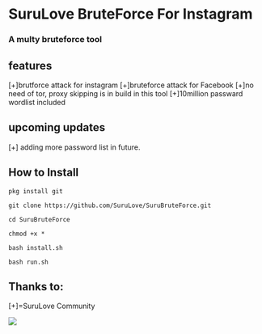 # SuruLove BruteForce For Instagram
### A multy bruteforce tool

## features
[+]brutforce  attack for instagram
[+]bruteforce attack for Facebook
[+]no need of tor, proxy skipping is in build in this tool
[+]10million passward wordlist included

## upcoming updates
[+] adding more password list in future.

## How to Install

```pkg install git```

```git clone https://github.com/SuruLove/SuruBruteForce.git```

```cd SuruBruteForce```

```chmod +x *```

```bash install.sh```

```bash run.sh```


## Thanks to:
[+]=SuruLove Community

<a href="#"><img src="https://img.shields.io/badge/Join-Telegram%20Group-blue.svg?logo=telegram"></a>